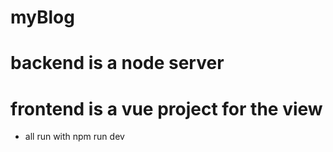 # myBlog

# backend is a node server

# frontend is a vue project for the view

* all run with    npm run dev